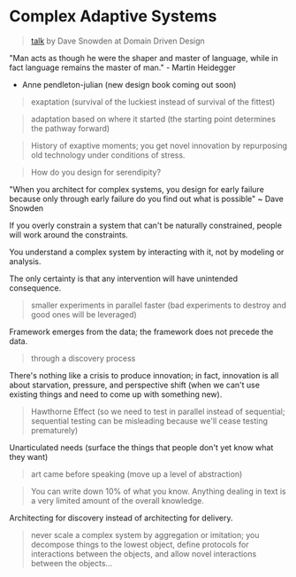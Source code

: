 # Complex Adaptive Systems

> [talk](https://www.youtube.com/watch?v=l4-vpegxYPg) by Dave Snowden at Domain Driven Design

"Man acts as though he were the shaper and master of language, while in fact language remains the master of man." - Martin Heidegger

* Anne pendleton-julian (new design book coming out soon)

> exaptation (survival of the luckiest instead of survival of the fittest)

> adaptation based on where it started (the starting point determines the pathway forward)

> History of exaptive moments; you get novel innovation by repurposing old technology under conditions of stress.

> How do you design for serendipity?

"When you architect for complex systems, you design for early failure because only through early failure do you find out what is possible" ~ Dave Snowden

If you overly constrain a system that can't be naturally constrained, people will work around the constraints.

You understand a complex system by interacting with it, not by modeling or analysis. 

The only certainty is that any intervention will have unintended consequence.
> smaller experiments in parallel faster (bad experiments to destroy and good ones will be leveraged)

Framework emerges from the data; the framework does not precede the data.
> through a discovery process

There's nothing like a crisis to produce innovation; in fact, innovation is all about starvation, pressure, and perspective shift (when we can't use existing things and need to come up with something new).

> Hawthorne Effect (so we need to test in parallel instead of sequential; sequential testing can be misleading because we'll cease testing prematurely)

Unarticulated needs (surface the things that people don't yet know what they want)
> art came before speaking (move up a level of abstraction)

> You can write down 10% of what you know. Anything dealing in text is a very limited amount of the overall knowledge.

Architecting for discovery instead of architecting for delivery.

> never scale a complex system by aggregation or imitation; you decompose things to the lowest object, define protocols for interactions between the objects, and allow novel interactions between the objects...

